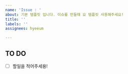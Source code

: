 ```yaml
---
name: 'Issue : '
about: 기본 템플릿 입니다. 이슈를 만들때 요 템플릿 사용해주세요!
title: ''
labels: ''
assignees: hyeeum

---
```


##  TO DO
- [ ] 할일을 적어주세용!
